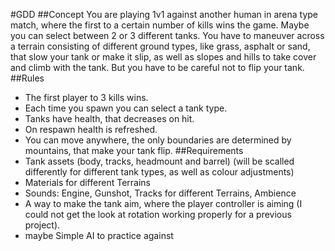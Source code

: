 #GDD
##Concept
You are playing 1v1 against another human in arena type match, where the first to a certain number of kills wins the game. Maybe you can select between 2 or 3 different tanks. You have to maneuver across a terrain consisting of different ground types, like grass, asphalt or sand, that slow your tank or make it slip, as well as slopes and hills to take cover and climb with the tank. But you have to be careful not to flip your tank.
##Rules
* The first player to 3 kills wins.
* Each time you spawn you can select a tank type.
* Tanks have health, that decreases on hit.
* On respawn health is refreshed.
* You can move anywhere, the only boundaries are determined by mountains, that make your tank flip. 
##Requirements
* Tank assets (body, tracks, headmount and barrel) (will be scalled differently for different tank types, as well as colour adjustments)
* Materials for different Terrains
* Sounds: Engine, Gunshot, Tracks for different Terrains, Ambience
* A way to make the tank aim, where the player controller is aiming (I could not get the look at rotation working properly for a previous project).
* maybe Simple AI to practice against
